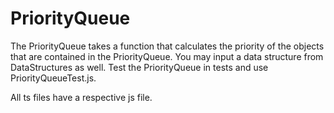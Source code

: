 # PriorityQueue
The PriorityQueue takes a function that calculates the priority of the objects that are contained in the PriorityQueue. You may
input a data structure from DataStructures as well. Test the PriorityQueue in tests and use PriorityQueueTest.js.

All ts files have a respective js file.